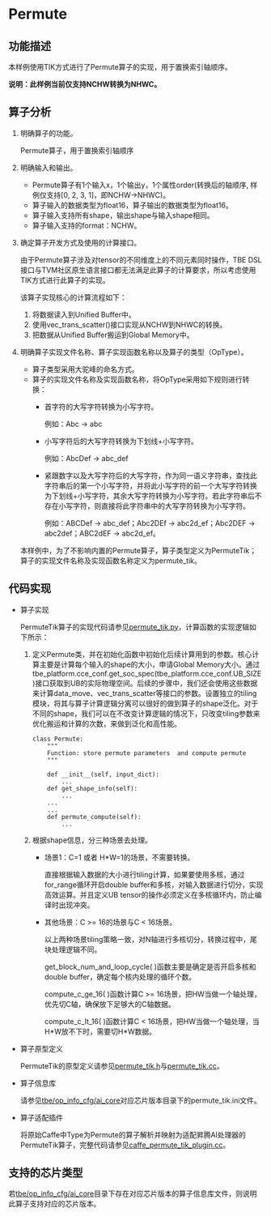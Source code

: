 # Permute<a name="ZH-CN_TOPIC_0302083089"></a>

## 功能描述<a name="section1924110242164"></a>

本样例使用TIK方式进行了Permute算子的实现，用于置换索引轴顺序。

**说明：此样例当前仅支持NCHW转换为NHWC。**

## 算子分析<a name="section277922514179"></a>

1.  明确算子的功能。

    Permute算子，用于置换索引轴顺序

2.  明确输入和输出。
    -   Permute算子有1个输入x，1个输出y，1个属性order\(转换后的轴顺序, 样例仅支持\[0, 2, 3, 1\]，即NCHW-\>NHWC\)。
    -   算子输入的数据类型为float16，算子输出的数据类型为float16。
    -   算子输入支持所有shape，输出shape与输入shape相同。
    -   算子输入支持的format：NCHW。

3.  确定算子开发方式及使用的计算接口。

    由于Permute算子涉及对tensor的不同维度上的不同元素同时操作，TBE DSL接口与TVM社区原生语言接口都无法满足此算子的计算要求，所以考虑使用TIK方式进行此算子的实现。

    该算子实现核心的计算流程如下：

    1.  将数据读入到Unified Buffer中。
    2.  使用vec\_trans\_scatter\(\)接口实现从NCHW到NHWC的转换。
    3.  把数据从Unified Buffer搬运到Global Memory中。

4.  明确算子实现文件名称、算子实现函数名称以及算子的类型（OpType）。

    -   算子类型采用大驼峰的命名方式。
    -   算子的实现文件名称及实现函数名称，将OpType采用如下规则进行转换：
        -   首字符的大写字符转换为小写字符。

            例如：Abc -\> abc

        -   小写字符后的大写字符转换为下划线+小写字符。

            例如：AbcDef -\> abc\_def

        -   紧跟数字以及大写字符后的大写字符，作为同一语义字符串，查找此字符串后的第一个小写字符，并将此小写字符的前一个大写字符转换为下划线+小写字符，其余大写字符转换为小写字符。若此字符串后不存在小写字符，则直接将此字符串中的大写字符转换为小写字符。

            例如：ABCDef -\> abc\_def；Abc2DEf -\> abc2d\_ef；Abc2DEF -\> abc2def；ABC2dEF -\> abc2d\_ef。



    本样例中，为了不影响内置的Permute算子，算子类型定义为PermuteTik；算子的实现文件名称及实现函数名称定义为permute\_tik。


## 代码实现<a name="section657125913571"></a>

-   算子实现

    PermuteTik算子的实现代码请参见[permute\_tik.py](../tbe/custom_impl/permute_tik.py)，计算函数的实现逻辑如下所示：

    1.  定义Permute类，并在初始化函数中初始化后续计算用到的参数。核心计算主要是计算每个输入的shape的大小，申请Global Memory大小。通过tbe\_platform.cce\_conf.get\_soc\_spec\(tbe\_platform.cce\_conf.UB\_SIZE\)接口获取到UB的实际物理空间。后续的步骤中，我们还会使用这些数据来计算data\_move、vec\_trans\_scatter等接口的参数。设置独立的tiling模块，将其与算子计算逻辑分离可以很好的做到算子的shape泛化。对于不同的shape，我们可以在不改变计算逻辑的情况下，只改变tiling参数来优化搬运和计算的次数，来做到泛化和高性能。

        ```
        class Permute:
            """
            Function: store permute parameters  and compute permute
            """
        
            def __init__(self, input_dict):
                ...
            def get_shape_info(self):
                ...
            ...
            ...
            def permute_compute(self):
                ...
        ```

    2.  根据shape信息，分三种场景去处理。
        -   场景1：C=1 或者 H\*W=1的场景，不需要转换。

            直接根据输入数据的大小进行tiling计算，如果要使用多核，通过for\_range循环开启double buffer和多核，对输入数据进行切分，实现高效运算。并且定义UB tensor的操作必须定义在多核循环内，防止编译时出现冲突。

        -   其他场景：C \>= 16的场景与C < 16场景。

            以上两种场景tiling策略一致，对N轴进行多核切分，转换过程中，尾块处理逻辑不同。

            get\_block\_num\_and\_loop\_cycle\( \)函数主要是确定是否开启多核和double buffer，确定每个核内处理的循环个数。

            compute\_c\_ge\_16\( \)函数计算C \>= 16场景，把HW当做一个轴处理，优先切C轴，确保放下足够大的C轴数据。

            compute\_c\_lt\_16\( \)函数计算C < 16场景，把HW当做一个轴处理，当H\*W放不下时，需要切H\*W数据。



-   算子原型定义

    PermuteTik的原型定义请参见[permute\_tik.h](../op_proto/permute_tik.h)与[permute\_tik.cc](../op_proto/permute_tik.cc)。

-   算子信息库

    请参见[tbe/op\_info\_cfg/ai\_core](../tbe/op_info_cfg/ai_core)对应芯片版本目录下的permute\_tik.ini文件。

-   算子适配插件

    将原始Caffe中Type为Permute的算子解析并映射为适配昇腾AI处理器的PermuteTik算子，完整代码请参见[caffe\_permute\_tik\_plugin.cc](../framework/caffe_plugin/caffe_permute_tik_plugin.cc)。


## 支持的芯片类型<a name="section13382182116471"></a>

若[tbe/op\_info\_cfg/ai\_core](../tbe/op_info_cfg/ai_core)目录下存在对应芯片版本的算子信息库文件，则说明此算子支持对应的芯片版本。
